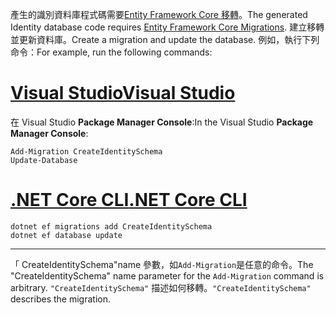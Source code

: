 <span data-ttu-id="cbbfb-101">產生的識別資料庫程式碼需要[Entity Framework Core 移轉](/ef/core/managing-schemas/migrations/)。</span><span class="sxs-lookup"><span data-stu-id="cbbfb-101">The generated Identity database code requires [Entity Framework Core Migrations](/ef/core/managing-schemas/migrations/).</span></span> <span data-ttu-id="cbbfb-102">建立移轉並更新資料庫。</span><span class="sxs-lookup"><span data-stu-id="cbbfb-102">Create a migration and update the database.</span></span> <span data-ttu-id="cbbfb-103">例如，執行下列命令：</span><span class="sxs-lookup"><span data-stu-id="cbbfb-103">For example, run the following commands:</span></span>

# <a name="visual-studiotabvisual-studio"></a>[<span data-ttu-id="cbbfb-104">Visual Studio</span><span class="sxs-lookup"><span data-stu-id="cbbfb-104">Visual Studio</span></span>](#tab/visual-studio)

<span data-ttu-id="cbbfb-105">在 Visual Studio **Package Manager Console**:</span><span class="sxs-lookup"><span data-stu-id="cbbfb-105">In the Visual Studio **Package Manager Console**:</span></span>

```PMC
Add-Migration CreateIdentitySchema
Update-Database
```

# <a name="net-core-clitabnetcore-cli"></a>[<span data-ttu-id="cbbfb-106">.NET Core CLI</span><span class="sxs-lookup"><span data-stu-id="cbbfb-106">.NET Core CLI</span></span>](#tab/netcore-cli)

```cli
dotnet ef migrations add CreateIdentitySchema
dotnet ef database update
```

---

<span data-ttu-id="cbbfb-107">「 CreateIdentitySchema"name 參數，如`Add-Migration`是任意的命令。</span><span class="sxs-lookup"><span data-stu-id="cbbfb-107">The "CreateIdentitySchema" name parameter for the `Add-Migration` command is arbitrary.</span></span> <span data-ttu-id="cbbfb-108">`"CreateIdentitySchema"` 描述如何移轉。</span><span class="sxs-lookup"><span data-stu-id="cbbfb-108">`"CreateIdentitySchema"` describes the migration.</span></span>
